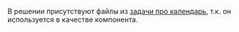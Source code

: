 

В решении присутствуют файлы из [задачи про календарь](/task/calendar), т.к. он используется в качестве компонента.
